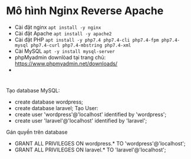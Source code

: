 # Mô hình Nginx Reverse Apache
- Cài đặt nginx ```apt install -y nginx ```
- Cài đặt Apache ```apt install -y apache2```
- Cài đặt PHP ```apt install -y php7.4 php7.4-cli php7.4-fpm php7.4-mysql php7.4-curl php7.4-mbstring php7.4-xml```
- Cài MySQL ```apt -y install mysql-server```
- phpMyadmin downlòad tại trang chủ: https://www.phpmyadmin.net/downloads/
- 



#
Tạo database MySQL: 
- create database wordpress;
- create database laravel;
Tạo User: 
- create user 'wordpress'@'localhost' identified by 'wordpress';
- create user 'laravel'@'localhost' identified by 'laravel';

Gán quyền trên database
- GRANT ALL PRIVILEGES ON wordpress.* TO 'wordpress'@'localhost';
- GRANT ALL PRIVILEGES ON laravel.* TO 'laravel'@'localhost';
